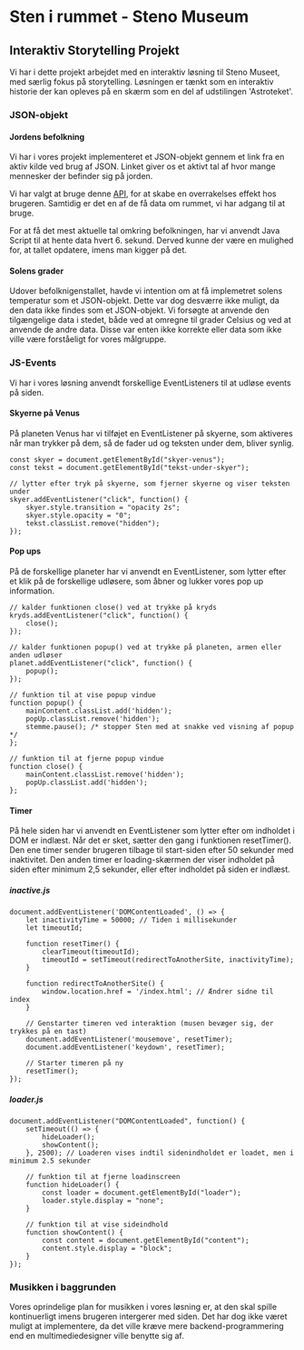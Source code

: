 # Sten i rummet - Steno Museum
## Interaktiv Storytelling Projekt

Vi har i dette projekt arbejdet med en interaktiv løsning til Steno Museet, med særlig fokus på storytelling. Løsningen er tænkt som en interaktiv historie der kan opleves på en skærm som en del af udstilingen 'Astroteket'.

### JSON-objekt

#### Jordens befolkning
Vi har i vores projekt implementeret et JSON-objekt gennem et link fra en aktiv kilde ved brug af JSON. 
Linket giver os et aktivt tal af hvor mange mennesker der befinder sig på jorden. 

Vi har valgt at bruge denne [API](http://api.worldbank.org/v2/country/WLD/indicator/SP.POP.TOTL?format=json), for at skabe en overrakelses effekt hos brugeren. Samtidig er det en af de få data om rummet, vi har adgang til at bruge.

For at få det mest aktuelle tal omkring befolkningen, har vi anvendt Java Script til at hente data hvert 6. sekund. Derved kunne der være en mulighed for, at tallet opdatere, imens man kigger på det.

#### Solens grader
Udover befolknigenstallet, havde vi intention om at få implemetret solens temperatur som et JSON-objekt. Dette var dog desværre ikke muligt, da den data ikke findes som et JSON-objekt. Vi forsøgte at anvende den tilgængelige data i stedet, både ved at omregne til grader Celsius og ved at anvende de andre data. Disse var enten ikke korrekte eller data som ikke ville være forståeligt for vores målgruppe.



### JS-Events
Vi har i vores løsning anvendt forskellige EventListeners til at udløse events på siden.

#### Skyerne på Venus
På planeten Venus har vi tilføjet en EventListener på skyerne, som aktiveres når man trykker på dem, så de fader ud og teksten under dem, bliver synlig.

    const skyer = document.getElementById("skyer-venus");
    const tekst = document.getElementById("tekst-under-skyer");

    // lytter efter tryk på skyerne, som fjerner skyerne og viser teksten under
    skyer.addEventListener("click", function() {
        skyer.style.transition = "opacity 2s";
        skyer.style.opacity = "0";
        tekst.classList.remove("hidden");
    });

#### Pop ups
På de forskellige planeter har vi anvendt en EventListener, som lytter efter et klik på de forskellige udløsere, som åbner og lukker vores pop up information.

    // kalder funktionen close() ved at trykke på kryds
    kryds.addEventListener("click", function() {
        close();
    });

    // kalder funktionen popup() ved at trykke på planeten, armen eller anden udløser
    planet.addEventListener("click", function() {
        popup();
    });

    // funktion til at vise popup vindue
    function popup() {
        mainContent.classList.add('hidden');
        popUp.classList.remove('hidden');
        stemme.pause(); /* stopper Sten med at snakke ved visning af popup */
    };

    // funktion til at fjerne popup vindue
    function close() {
        mainContent.classList.remove('hidden');
        popUp.classList.add('hidden');
    };

#### Timer
På hele siden har vi anvendt en EventListener som lytter efter om indholdet i DOM er indlæst. Når det er sket, sætter den gang i funktionen resetTimer(). Den ene timer sender brugeren tilbage til start-siden efter 50 sekunder med inaktivitet. Den anden timer er loading-skærmen der viser indholdet på siden efter minimum 2,5 sekunder, eller efter indholdet på siden er indlæst.

##### inactive.js

    document.addEventListener('DOMContentLoaded', () => {
        let inactivityTime = 50000; // Tiden i millisekunder
        let timeoutId;

        function resetTimer() {
            clearTimeout(timeoutId);
            timeoutId = setTimeout(redirectToAnotherSite, inactivityTime);
        }

        function redirectToAnotherSite() {
            window.location.href = '/index.html'; // Ændrer sidne til index
        }

        // Genstarter timeren ved interaktion (musen bevæger sig, der trykkes på en tast)
        document.addEventListener('mousemove', resetTimer);
        document.addEventListener('keydown', resetTimer);

        // Starter timeren på ny
        resetTimer();
    });

##### loader.js

    document.addEventListener("DOMContentLoaded", function() {
        setTimeout(() => {
            hideLoader();
            showContent();
        }, 2500); // Loaderen vises indtil sidenindholdet er loadet, men i minimum 2.5 sekunder

        // funktion til at fjerne loadinscreen
        function hideLoader() { 
            const loader = document.getElementById("loader");
            loader.style.display = "none";
        }

        // funktion til at vise sideindhold
        function showContent() {
            const content = document.getElementById("content");
            content.style.display = "block";
        }
    });
    


### Musikken i baggrunden

Vores oprindelige plan for musikken i vores løsning er, at den skal spille kontinuerligt imens brugeren intergerer med siden. Det har dog ikke været muligt at implementere, da det ville kræve mere backend-programmering end en multimediedesigner ville benytte sig af.
